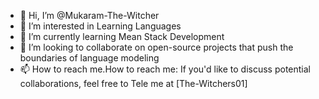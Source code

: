 - 👋 Hi, I’m @Mukaram-The-Witcher
- 👀 I’m interested in Learning Languages
- 🌱 I’m currently learning Mean Stack Development
- 💞️ I’m looking to collaborate on  open-source projects that push the boundaries of language modeling
- 📫 How to reach me.How to reach me: If you'd like to discuss potential collaborations, feel free to Tele me at [The-Witchers01]

<!---
Mukaram-The-Witcher/Mukaram-The-Witcher is a ✨ special ✨ repository because its `README.md` (this file) appears on your GitHub profile.
You can click the Preview link to take a look at your changes.
--->
